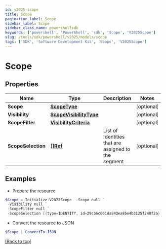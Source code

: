 ```yaml
---
id: v2025-scope
title: Scope
pagination_label: Scope
sidebar_label: Scope
sidebar_class_name: powershellsdk
keywords: ['powershell', 'PowerShell', 'sdk', 'Scope', 'V2025Scope']
slug: /tools/sdk/powershell/v2025/models/scope
tags: ['SDK', 'Software Development Kit', 'Scope', 'V2025Scope']
---
```


# Scope

## Properties

| Name | Type | Description | Notes |
| --- | --- | --- | --- |
| **Scope** | [**ScopeType**](scope-type) |  | [optional] |
| **Visibility** | [**ScopeVisibilityType**](scope-visibility-type) |  | [optional] |
| **ScopeFilter** | [**VisibilityCriteria**](visibility-criteria) |  | [optional] |
| **ScopeSelection** | [**[]Ref**](ref) | List of Identities that are assigned to the segment | [optional] |

## Examples

- Prepare the resource

```powershell
$Scope = Initialize-V2025Scope  -Scope null `
 -Visibility null `
 -ScopeFilter null `
 -ScopeSelection [{type=IDENTITY, id=29cb6c061da843ea8be4b3125f248f2a}, {type=IDENTITY, id=f7b1b8a35fed4fd4ad2982014e137e19}]
```

- Convert the resource to JSON

```powershell
$Scope | ConvertTo-JSON
```

[[Back to top]](#)
